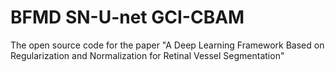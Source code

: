 # BFMD SN-U-net GCI-CBAM
The open source code for the paper "A Deep Learning Framework Based on Regularization and Normalization for Retinal Vessel Segmentation"
